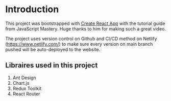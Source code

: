# Introduction

This project was bootstrapped with [Create React App](https://github.com/facebook/create-react-app) with the tutorial guide from JavaScript Mastery. Huge thanks to him for making such a great video.

The project uses version control on Github and CI/CD method on Netlify (https://www.netlify.com/) to make sure every version on main branch pushed will be auto-deployed to the website.

## Libraires used in this project

1. Ant Design
2. Chart.js
3. Redux Toolkit
4. React Router
